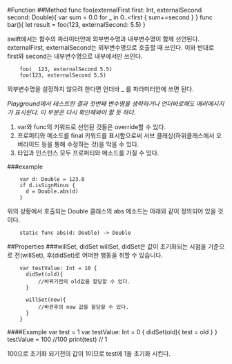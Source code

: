 #Function
##Method
        func foo(externalFirst first: Int, externalSecond second: Double){
          var sum = 0.0
          for _ in 0..<first {
            sum+=second
          }
        }
        func bar(){
          let result = foo(123, externalSecond: 5.5)
        }

swift에서는 함수의 파라미터안에 외부변수명과 내부변수명이 함께 선언된다. externalFirst, externalSecond는 외부변수명으로 호출할 때 쓰인다. 이와 반대로 first와 second는 내부변수명으로 내부에서만 쓰인다.

        foo(_ 123, externalSecond 5.5)
        foo(123, externalSecond 5.5)

외부변수명을 설정하지 않으려 한다면 언더바 _ 를 파라미터안에 쓰면 된다.
<!-- 첫번째 파라미터는 디폴트로 언더바가 생략된다. -->
<!-- 굳이 언더바를 첫번째에 표시하지 않아도 외부변수명을 생략할 수 있다. 하지만 2번째에는 변수명 생략을 하지 않는 것이 좋다. -->

*Playground에서 테스트한 결과 첫번째 변수명을 생략하거나 언더바로해도 에러메시지가 표시된다. 이 부분은 다시 확인해봐야 할 듯 하다.*

1. var와 func의 키워드로 선언된 것들은 override할 수 있다.
2. 프로퍼티와 메소드를 final 키워드를 표시함으로써 서브 클래싱(하위클래스에서 오버라이드 등을 통해 수정하는 것)을 막을 수 있다.
3. 타입과 인스턴스 모두 프로퍼티와 메소드를 가질 수 있다.

###example

        var d: Double = 123.0
        if d.isSignMinus {
          d = Double.abs(d)
        }

위의 상황에서 호출되는 Double 클래스의 abs 메소드는 아래와 같이 정의되어 있을 것이다.

        static func abs(d: Double) -> Double


##Properties
###willSet, didSet
willSet, didSet은 값이 초기화되는 시점을 기준으로 전(willSet), 후(didSet)로 어떠한 행동을 취할 수 있습니다.

        var testValue: Int = 10 {
          didSet(old){
              //바뀌기전의 old값을 할당할 수 있다.
          }

          willSet(new){
              //바뀐후의 new 값을 할당할 수 있다.
          }
        }

####Example
        var test  = 1
        var testValue: Int = 0 {
            didSet(old){
                test = old
            }
        }
        testValue = 100       //100
        print(test) // 1

100으로 초기화 되기전의 값이 1이므로 test에 1을 초기화 시킨다.
